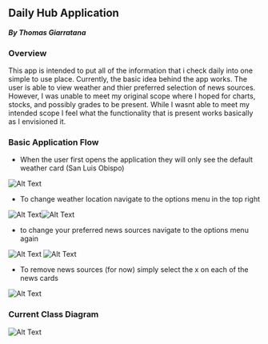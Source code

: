 ## Daily Hub Application
 **_By Thomas Giarratana_**

### Overview

This app is intended to put all of the information that i check daily into one simple to use place. Currently, the basic idea behind the app works. The user is able to view weather and thier preferred selection of news sources. However, I was unable to meet my original scope where I hoped for charts, stocks, and possibly grades to be present. While I wasnt able to meet my intended scope I feel what the functionality that is present works basically as I envisioned it. 

### Basic Application Flow
- When the user first opens the application they will only see the default weather card (San Luis Obispo) 

![Alt Text](/305AppScans/Capture.PNG?raw=true)

- To change weather location navigate to the options menu in the top right

![Alt Text](/305AppScans/Capture2.PNG?raw=true)![Alt Text](/305AppScans/Capture3.PNG?raw=true) 

- to change your preferred news sources navigate to the options menu again

![Alt Text](/305AppScans/Capture4.PNG?raw=true) ![Alt Text](/305AppScans/Capture5.PNG?raw=true)

- To remove news sources (for now) simply select the x on each of the news cards

![Alt Text](/305AppScans/Capture6.PNG?raw=true)

### Current Class Diagram

![Alt Text](/305AppScans/diagram.PNG?raw=true)



